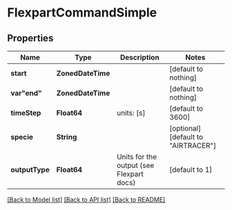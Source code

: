 # FlexpartCommandSimple


## Properties
Name | Type | Description | Notes
------------ | ------------- | ------------- | -------------
**start** | **ZonedDateTime** |  | [default to nothing]
**var&quot;end&quot;** | **ZonedDateTime** |  | [default to nothing]
**timeStep** | **Float64** | units: [s] | [default to 3600]
**specie** | **String** |  | [optional] [default to "AIRTRACER"]
**outputType** | **Float64** | Units for the output (see Flexpart docs) | [default to 1]


[[Back to Model list]](../README.md#models) [[Back to API list]](../README.md#api-endpoints) [[Back to README]](../README.md)


